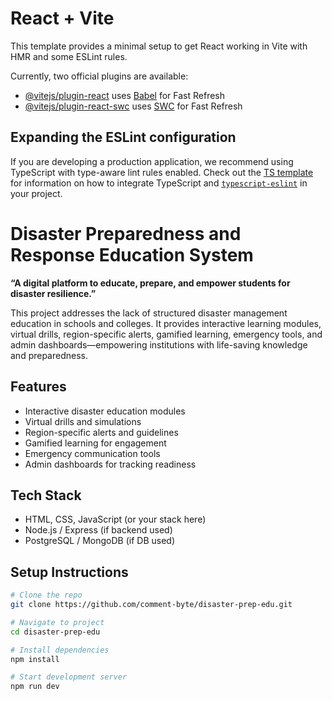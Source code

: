 # React + Vite

This template provides a minimal setup to get React working in Vite with HMR and some ESLint rules.

Currently, two official plugins are available:

- [@vitejs/plugin-react](https://github.com/vitejs/vite-plugin-react/blob/main/packages/plugin-react) uses [Babel](https://babeljs.io/) for Fast Refresh
- [@vitejs/plugin-react-swc](https://github.com/vitejs/vite-plugin-react/blob/main/packages/plugin-react-swc) uses [SWC](https://swc.rs/) for Fast Refresh

## Expanding the ESLint configuration

If you are developing a production application, we recommend using TypeScript with type-aware lint rules enabled. Check out the [TS template](https://github.com/vitejs/vite/tree/main/packages/create-vite/template-react-ts) for information on how to integrate TypeScript and [`typescript-eslint`](https://typescript-eslint.io) in your project.

# Disaster Preparedness and Response Education System  

**“A digital platform to educate, prepare, and empower students for disaster resilience.”**  

This project addresses the lack of structured disaster management education in schools and colleges. It provides interactive learning modules, virtual drills, region-specific alerts, gamified learning, emergency tools, and admin dashboards—empowering institutions with life-saving knowledge and preparedness.  

## Features  
- Interactive disaster education modules  
- Virtual drills and simulations  
- Region-specific alerts and guidelines  
- Gamified learning for engagement  
- Emergency communication tools  
- Admin dashboards for tracking readiness  

## Tech Stack  
- HTML, CSS, JavaScript (or your stack here)  
- Node.js / Express (if backend used)  
- PostgreSQL / MongoDB (if DB used)  

## Setup Instructions  
```bash
# Clone the repo
git clone https://github.com/comment-byte/disaster-prep-edu.git

# Navigate to project
cd disaster-prep-edu

# Install dependencies
npm install

# Start development server
npm run dev
